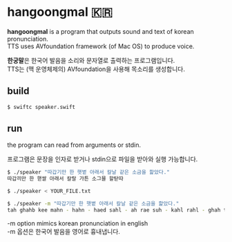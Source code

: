 # hangoongmal 🇰🇷
**hangoongmal** is a program that outputs sound and text of korean pronunciation.  
TTS uses AVfoundation framework (of Mac OS) to produce voice.

**한궁말**은 한국어 발음을 소리와 문자열로 출력하는 프로그램입니다.  
TTS는 (맥 운영체제의) AVfoundation을 사용해 목소리를 생성합니다.

## build
````bash
$ swiftc speaker.swift
````

## run
the program can read from arguments or stdin.

프로그램은 문장을 인자로 받거나 stdin으로 파일을 받아와 실행 가능합니다.

````bash
$ ./speaker "따갑기만 한 햇볕 아래서 칼날 같은 소금을 핥았다."
따갑끼만 한 핻쌀 아래서 칼랄 가튼 소그믈 할탇따
````  
````bash
$ ./speaker < YOUR_FILE.txt
````
````bash
$ ./speaker -m "따갑기만 한 햇볕 아래서 칼날 같은 소금을 핥았다."
tah ghahb kee mahn - hahn - haed sahl - ah rae suh - kahl rahl - ghah twoon - so ghwoo mwool - hahl tahd tah
````  
-m option mimics korean pronunciation in english  
-m 옵션은 한국어 발음을 영어로 흉내냅니다.
